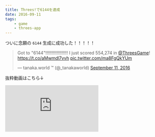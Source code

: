 ```yaml
---
title: Threes!で6144を達成
date: 2016-09-11
tags:
    - game
    - threes-app
---
```


ついに念願の `6144` 生成に成功した！！！！！

<blockquote class="twitter-tweet" data-lang="en"><p lang="en" dir="ltr">Got to &quot;6144&quot;!!!!!!!!!!!!!!!!!! I just scored 554,274 in <a href="https://twitter.com/ThreesGame?ref_src=twsrc%5Etfw">@ThreesGame</a>! <a href="https://t.co/aMwmdl7vvh">https://t.co/aMwmdl7vvh</a> <a href="https://t.co/ma8FgQkYUm">pic.twitter.com/ma8FgQkYUm</a></p>&mdash; tanaka.world ™ (@_tanakaworld) <a href="https://twitter.com/_tanakaworld/status/774848367079804928?ref_src=twsrc%5Etfw">September 11, 2016</a></blockquote>
<script async src="https://platform.twitter.com/widgets.js" charset="utf-8"></script>

抜粋動画はこちら↓

<div class="embed-wrapper">
    <iframe src="https://www.youtube.com/embed/qpkCstorMxs" frameborder="0" allow="autoplay; encrypted-media" allowfullscreen></iframe>
</div>